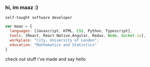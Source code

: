 ### hi, im maaz :)

 `self-taught software developer`


```javascript
var maaz = {
  languages: [Javascript, HTML, CSS, Python, Typescript],
  tools: [React, React Native,Angular, Redux, Node, Socket.io],
  workplace: "City, University of London",
  education: "Mathematics and Statistics"
}
```

check out stuff i've made and say hello
